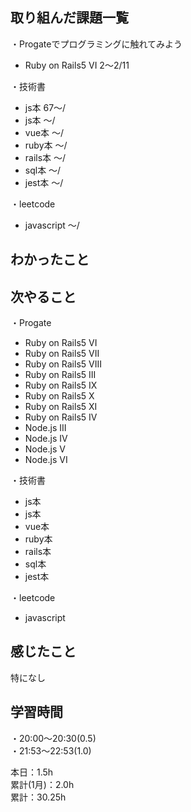 ## 取り組んだ課題一覧
・Progateでプログラミングに触れてみよう
- Ruby on Rails5 VI 2〜2/11

・技術書
- js本 67〜/
- js本 〜/
- vue本 〜/
- ruby本 〜/
- rails本 〜/
- sql本 〜/
- jest本 〜/

・leetcode
- javascript 〜/

## わかったこと　　

## 次やること　　
・Progate 
- Ruby on Rails5 VI
- Ruby on Rails5 VII
- Ruby on Rails5 VIII
- Ruby on Rails5 III
- Ruby on Rails5 IX
- Ruby on Rails5 X
- Ruby on Rails5 XI
- Ruby on Rails5 IV
- Node.js III
- Node.js IV
- Node.js V
- Node.js VI

・技術書
- js本
- js本
- vue本
- ruby本
- rails本
- sql本
- jest本

・leetcode
- javascript

## 感じたこと
特になし

## 学習時間
・20:00〜20:30(0.5)  
・21:53〜22:53(1.0)  

本日：1.5h  
累計(1月)：2.0h  
累計：30.25h
